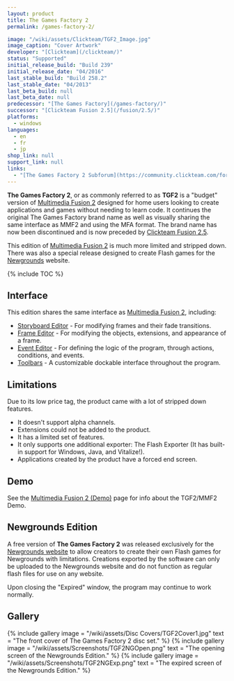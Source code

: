 ```yaml
---
layout: product
title: The Games Factory 2
permalink: /games-factory-2/

image: "/wiki/assets/Clickteam/TGF2_Image.jpg"
image_caption: "Cover Artwork"
developer: "[Clickteam](/clickteam/)"
status: "Supported"
initial_release_build: "Build 239"
initial_release_date: "04/2016"
last_stable_build: "Build 258.2"
last_stable_date: "04/2013"
last_beta_build: null
last_beta_date: null
predecessor: "[The Games Factory](/games-factory/)"
successor: "[Clickteam Fusion 2.5](/fusion/2.5/)"
platforms:
  - windows
languages:
  - en
  - fr
  - jp
shop_link: null
support_link: null
links:
  - "[The Games Factory 2 Subforum](https://community.clickteam.com/forums/191-The-Games-Factory-2-Technical-Support)"
---
```

**The Games Factory 2**, or as commonly referred to as **TGF2** is a "budget" version of
[Multimedia Fusion 2] designed for home users looking to create applications and games
without needing to learn code. It continues the original The Games Factory brand name
as well as visually sharing the same interface as MMF2 and using the MFA format.
The brand name has now been discontinued and is now preceded by [Clickteam Fusion 2.5].

This edition of [Multimedia Fusion 2] is much more limited and stripped down.
There was also a special release designed to create Flash games for the [Newgrounds](http://www.newgrounds.com/) website.

{% include TOC %}

## Interface
This edition shares the same interface as [Multimedia Fusion 2], including:

* [Storyboard Editor](/interface/storyboard-editor/) - For modifying frames and their fade transitions.
* [Frame Editor](/interface/frame-editor/) - For modifying the objects, extensions, and appearance of a frame.
* [Event Editor](/interface/event-editor/) - For defining the logic of the program, through actions, conditions, and events.
* [Toolbars](/interface/toolbars/) - A customizable dockable interface throughout the program.


## Limitations
Due to its low price tag, the product came with a lot of stripped down features.

* It doesn't support alpha channels.
* Extensions could not be added to the product.
* It has a limited set of features.
* It only supports one additional exporter: The Flash Exporter (It has built-in support for Windows, Java, and Vitalize!).
* Applications created by the product have a forced end screen.

## Demo
See the [Multimedia Fusion 2 (Demo)](/fusion/2.0#Demo) page for info about the TGF2/MMF2 Demo.


## Newgrounds Edition
A free version of **The Games Factory 2** was released exclusively for the
[Newgrounds website](http://www.newgrounds.com/) to allow creators to create their
own Flash games for Newgrounds with limitations. Creations exported by the software
can only be uploaded to the Newgrounds website and do not function as regular flash
files for use on any website.

Upon closing the "Expired" window, the program may continue to work normally.

## Gallery
{% include gallery
    image = "/wiki/assets/Disc Covers/TGF2Cover1.jpg"
    text = "The front cover of The Games Factory 2 disc set."
%}
{% include gallery
    image = "/wiki/assets/Screenshots/TGF2NGOpen.png"
    text = "The opening screen of the Newgrounds Edition."
%}
{% include gallery
    image = "/wiki/assets/Screenshots/TGF2NGExp.png"
    text = "The expired screen of the Newgrounds Edition."
%}

[Multimedia Fusion 2]: /fusion/2.0/
[Clickteam Fusion 2.5]: /fusion/2.5/
